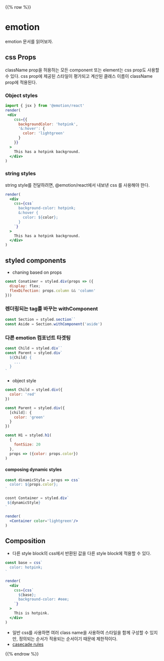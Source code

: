 {{% row %}}
# emotion 

emotion 문서를 읽어보자.

## css Props 

className prop을 허용하는 모든 component 또는 element는 css prop도 사용할 수 있다.
css prop에 제공된 스타일이 평가되고 계산된 클래스 이름이 className prop에 적용된다.

### Object styles 

```jsx
import { jsx } from '@emotion/react'
render(
 <div
    css={{
      backgroundColor: 'hotpink',
      '&:hover': {
        color: 'lightgreen'
      }
    }}
  >
    This has a hotpink background.
  </div>
)
```

### string styles 

string style를 전달하려면, @emotion/react에서 내보낸 css 를 사용해야 한다.

```jsx
render(
  <div
    css={css`
      background-color: hotpink;
      &:hover {
        color: ${color};
      }
    `}
  >
    This has a hotpink background.
  </div>
)
```
## styled components 

- chaning based on props 

```jsx
const Conatiner = styled.div(props => ({
  display: flex;
  flexDifection: props.column && 'column'
}))
```

### 렌더링되는 tag를 바꾸는 withComponent 

```jsx 
const Section = styled.section``
const Aside = Section.withComponent('aside')
```

### 다른 emotion 컴포넌트 타겟팅 

```jsx 
const Child = styled.div``
const Parent = styled.div`
  ${Child} {
    ...
  } 
`
```

- object style 

```jsx 
const Child = styled.div({
  color: 'red'
})

const Parent = styled.div({
  [child]: {
    color: 'green'
  }
})
```
```jsx
const H1 = styled.h1(
  {
    fontSize: 20
  }, 
  props => ({color: props.color})
)
```

#### composing dynamic styles 

```jsx 
const dinamicStyle = props => css`
  color: ${props.color};
`

cosnt Container = styled.div` 
 ${dynamicStyle}
`

render(
  <Container color='lightgreen'/>  
)
```

## Composition 

- 다른 style block의 css에서 반환된 값을 다른 style block에 적용할 수 있다.

```jsx
const base = css`
  color: hotpink;
`

render(
  <div
    css={css`
      ${base};
      background-color: #eee;
    `}
  >
    This is hotpink.
  </div>
)
```

- 일반 css를 사용하면 여러 class name을 사용하여 스타일을 함께 구성할 수 있지만, 정의되는 순서가 적용되는 순서이기 때문에 제한적이다.
- [casecade rules](https://developer.mozilla.org/en-US/docs/Learn/CSS/Building_blocks/Cascade_and_inheritance#the_cascade)


{{% endrow %}}